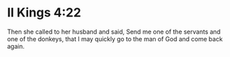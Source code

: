 # II Kings 4:22

Then she called to her husband and said, Send me one of the servants and one of the donkeys, that I may quickly go to the man of God and come back again.
